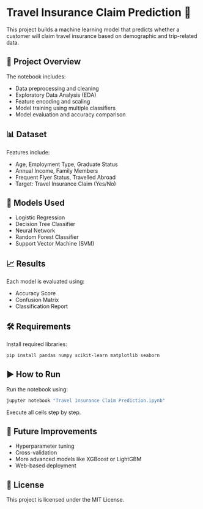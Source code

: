 # Travel Insurance Claim Prediction 🧳

This project builds a machine learning model that predicts whether a customer will claim travel insurance based on demographic and trip-related data.

## 📂 Project Overview

The notebook includes:
- Data preprocessing and cleaning  
- Exploratory Data Analysis (EDA)  
- Feature encoding and scaling  
- Model training using multiple classifiers  
- Model evaluation and accuracy comparison  

## 📊 Dataset

Features include:
- Age, Employment Type, Graduate Status  
- Annual Income, Family Members  
- Frequent Flyer Status, Travelled Abroad  
- Target: Travel Insurance Claim (Yes/No)

## 🧠 Models Used

- Logistic Regression  
- Decision Tree Classifier
- Neural Network
- Random Forest Classifier  
- Support Vector Machine (SVM)

## 📈 Results

Each model is evaluated using:
- Accuracy Score  
- Confusion Matrix  
- Classification Report  

## 🛠️ Requirements

Install required libraries:

```bash
pip install pandas numpy scikit-learn matplotlib seaborn 
```
## ▶️ How to Run
Run the notebook using:

```bash
jupyter notebook "Travel Insurance Claim Prediction.ipynb"
```
Execute all cells step by step.

## 📌 Future Improvements

- Hyperparameter tuning
- Cross-validation
- More advanced models like XGBoost or LightGBM
- Web-based deployment

## 📃 License
This project is licensed under the MIT License.
